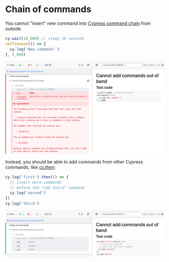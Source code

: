 # Chain of commands

<!-- fiddle Cannot add commands out of band -->

You cannot "insert" new command into [Cypress command chain](https://glebbahmutov.com/blog/visualize-cypress-command-queue/) from outside.

```js skip
cy.wait(10_000) // sleep 10 seconds
setTimeout(() => {
  cy.log('New command!')
}, 5_000)
```

![Cypress throws an error if you try to add more commands from outside](./pics/out-of-band-error.png)

Instead, you should be able to add commands from other Cypress commands, like [cy.then](https://on.cypress.io/then):

```js
cy.log('first').then(() => {
  // insert more commands
  // before the "LOG third" command
  cy.log('second')
})
cy.log('third')
```

![Cypress inserts new commands correctly](./pics/insert.png)

<!-- fiddle-end -->

